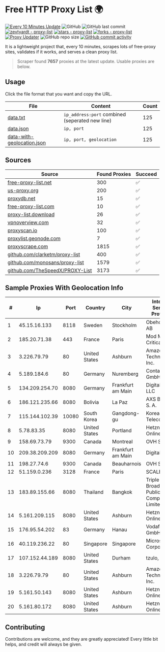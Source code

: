 
# Free HTTP Proxy List 🌍

[![Every 10 Minutes Update](https://github.com/mertguvencli/http-proxy-list/actions/workflows/main.yml/badge.svg?branch=main)](https://github.com/mertguvencli/http-proxy-list/actions/workflows/main.yml)
![GitHub](https://img.shields.io/github/license/mertguvencli/http-proxy-list)
![GitHub last commit](https://img.shields.io/github/last-commit/mertguvencli/http-proxy-list)
[![zevtyardt - proxy-list](https://img.shields.io/static/v1?label=zevtyardt&message=proxy-list&color=blue&logo=github)](https://github.com/zevtyardt/proxy-list "Go to GitHub repo")
[![stars - proxy-list](https://img.shields.io/github/stars/zevtyardt/proxy-list?style=social)](https://github.com/zevtyardt/proxy-list)
[![forks - proxy-list](https://img.shields.io/github/forks/zevtyardt/proxy-list?style=social)](https://github.com/zevtyardt/proxy-list)
[![Proxy Updater](https://github.com/zevtyardt/proxy-list/workflows/Proxy%20Updater/badge.svg)](https://github.com/zevtyardt/proxy-list/actions?query=workflow:"Proxy+Updater")
![GitHub repo size](https://img.shields.io/github/repo-size/zevtyardt/proxy-list)
[![GitHub commit activity](https://img.shields.io/github/commit-activity/m/zevtyardt/proxy-list?logo=commits)](https://github.com/zevtyardt/proxy-list/commits/main)

It is a lightweight project that, every 10 minutes, scrapes lots of free-proxy sites, validates if it works, and serves a clean proxy list.

> Scraper found **7657** proxies at the latest update. Usable proxies are below.

## Usage

Click the file format that you want and copy the URL.

|File|Content|Count|
|----|-------|-----|
|[data.txt](https://raw.githubusercontent.com/mertguvencli/http-proxy-list/main/proxy-list/data.txt)|`ip_address:port` combined (seperated new line)|125|
|[data.json](https://raw.githubusercontent.com/mertguvencli/http-proxy-list/main/proxy-list/data.json)|`ip, port`|125|
|[data-with-geolocation.json](https://raw.githubusercontent.com/mertguvencli/http-proxy-list/main/proxy-list/data-with-geolocation.json)|`ip, port, geolocation`|125|

## Sources

|Source|Found Proxies|Succeed|
|------|-------------|-------|
|[free-proxy-list.net](https://free-proxy-list.net)|300|✅|
|[us-proxy.org](https://www.us-proxy.org)|200|✅|
|[proxydb.net](http://proxydb.net)|15|✅|
|[free-proxy-list.com](https://free-proxy-list.com/?page=&port=&type%5B%5D=http&type%5B%5D=https&up_time=0&search=Search)|10|✅|
|[proxy-list.download](https://www.proxy-list.download/HTTP)|26|✅|
|[vpnoverview.com](https://vpnoverview.com/privacy/anonymous-browsing/free-proxy-servers)|32|✅|
|[proxyscan.io](https://www.proxyscan.io)|100|✅|
|[proxylist.geonode.com](https://proxylist.geonode.com/api/proxy-list?limit=300&page=1&sort_by=lastChecked&sort_type=desc&protocols=http,https)|7|✅|
|[proxyscrape.com](https://api.proxyscrape.com/v2/?request=displayproxies&protocol=http&timeout=10000&country=all&ssl=all&anonymity=all)|1815|✅|
|[github.com/clarketm/proxy-list](https://raw.githubusercontent.com/clarketm/proxy-list/master/proxy-list-raw.txt)|400|✅|
|[github.com/monosans/proxy-list](https://raw.githubusercontent.com/monosans/proxy-list/main/proxies/http.txt)|1579|✅|
|[github.com/TheSpeedX/PROXY-List](https://raw.githubusercontent.com/TheSpeedX/PROXY-List/master/http.txt)|3173|✅|


## Sample Proxies With Geolocation Info

|#|Ip|Port|Country|City|Internet Service Provider|
|-|--|----|-------|----|-------------------------|
|1|45.15.16.133|8118|Sweden|Stockholm|Obehosting AB|
|2|185.20.71.38|443|France|Paris|Mod Mission Critical LLC|
|3|3.226.79.79|80|United States|Ashburn|Amazon Technologies Inc.|
|4|5.189.184.6|80|Germany|Nuremberg|Contabo GmbH|
|5|134.209.254.70|8080|Germany|Frankfurt am Main|DigitalOcean, LLC|
|6|186.121.235.66|8080|Bolivia|La Paz|AXS Bolivia S. A.|
|7|115.144.102.39|10080|South Korea|Gangdong-gu|Korea Telecom|
|8|5.78.83.35|8080|United States|Portland|Hetzner Online GmbH|
|9|158.69.73.79|9300|Canada|Montreal|OVH SAS|
|10|209.38.209.209|8080|Germany|Frankfurt am Main|DigitalOcean|
|11|198.27.74.6|9300|Canada|Beauharnois|OVH SAS|
|12|51.159.0.236|3128|France|Paris|SCALEWAY|
|13|183.89.155.66|8080|Thailand|Bangkok|Triple T Broadband Public Company Limited|
|14|5.161.209.115|8080|United States|Ashburn|Hetzner Online GmbH|
|15|176.95.54.202|83|Germany|Hanau|Vodafone GmbH|
|16|40.119.236.22|80|Singapore|Singapore|Microsoft Corporation|
|17|107.152.44.189|8080|United States|Durham|tzulo, inc.|
|18|3.226.79.79|80|United States|Ashburn|Amazon Technologies Inc.|
|19|5.161.50.143|8080|United States|Ashburn|Hetzner Online GmbH|
|20|5.161.80.172|8080|United States|Ashburn|Hetzner Online GmbH|



## Contributing

Contributions are welcome, and they are greatly appreciated! Every
little bit helps, and credit will always be given.

